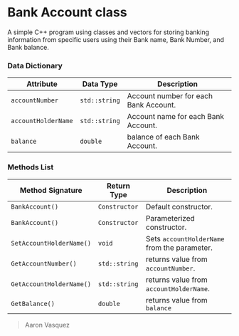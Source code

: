 # Bank Account class
A simple C++ program using classes and vectors for storing banking information from specific users using their Bank name, Bank Number, and Bank balance.

### Data Dictionary
|	Attribute	|	Data Type	|	Description	|	
|---------------|---------------|---------------|
|`accountNumber`|`std::string`|Account number for each Bank Account.
|`accountHolderName`|`std::string`|Account name for each Bank Account.
|`balance`|`double`|balance of each Bank Account.

### Methods List
|	Method Signature	|	Return Type	| Description
|---------------|---------------|---------------
|`BankAccount()`|`Constructor`| Default constructor.
|`BankAccount()`|`Constructor`|Parameterized constructor.
|`SetAccountHolderName()`|`void`|Sets `accountHolderName` from the parameter.
|`GetAccountNumber()`|`std::string`|returns value from `accountNumber`.
|`GetAccountHolderName()`|`std::string`|returns value from `accountHolderName`.
|`GetBalance()`|`double`|returns value from `balance`
> Aaron Vasquez

